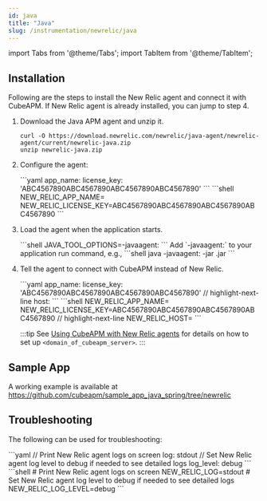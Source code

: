 ```yaml
---
id: java
title: "Java"
slug: /instrumentation/newrelic/java
---
```


import Tabs from '@theme/Tabs';
import TabItem from '@theme/TabItem';

## Installation

Following are the steps to install the New Relic agent and connect it with CubeAPM. If New Relic agent is already installed, you can jump to step 4.

1. Download the Java APM agent and unzip it.

   ```shell
   curl -O https://download.newrelic.com/newrelic/java-agent/newrelic-agent/current/newrelic-java.zip
   unzip newrelic-java.zip
   ```

1. Configure the agent:

   <Tabs>
      <TabItem value="file" label="newrelic.yml">
         ```yaml
         app_name: <app_name>
         license_key: 'ABC4567890ABC4567890ABC4567890ABC4567890'
         ```
      </TabItem>
      <TabItem value="env" label="Environment Variables">
         ```shell
         NEW_RELIC_APP_NAME=<app_name>
         NEW_RELIC_LICENSE_KEY=ABC4567890ABC4567890ABC4567890ABC4567890
         ```
      </TabItem>
   </Tabs>

1. Load the agent when the application starts.

   <Tabs>
      <TabItem value="env" label="Environment Variables">
         ```shell
         JAVA_TOOL_OPTIONS=-javaagent:</path/newrelic-agent.jar>
         ```
      </TabItem>
      <TabItem value="cmd" label="Startup Command">
         Add `-javaagent:</path/newrelic-agent.jar>` to your application run command, e.g.,
         ```shell
         java -javaagent:</path/newrelic-agent.jar> -jar <myapp>.jar
         ```
      </TabItem>
   </Tabs>

1. Tell the agent to connect with CubeAPM instead of New Relic.

   <Tabs>
      <TabItem value="file" label="newrelic.yml">
         ```yaml
         app_name: <app_name>
         license_key: 'ABC4567890ABC4567890ABC4567890ABC4567890'
         // highlight-next-line
         host: <domain_of_cubeapm_server>
         ```
      </TabItem>
      <TabItem value="env" label="Environment Variables">
         ```shell
         NEW_RELIC_APP_NAME=<app_name>
         NEW_RELIC_LICENSE_KEY=ABC4567890ABC4567890ABC4567890ABC4567890
         // highlight-next-line
         NEW_RELIC_HOST=<domain_of_cubeapm_server>
         ```
      </TabItem>
   </Tabs>

   :::tip
   See [Using CubeAPM with New Relic agents](newrelic.md) for details on how to set up `<domain_of_cubeapm_server>`.
   :::

## Sample App

A working example is available at https://github.com/cubeapm/sample_app_java_spring/tree/newrelic

## Troubleshooting

The following can be used for troubleshooting:

<Tabs>
   <TabItem value="file" label="newrelic.yml">
      ```yaml
      // Print New Relic agent logs on screen
      log: stdout
      // Set New Relic agent log level to debug if needed to see detailed logs
      log_level: debug
      ```
   </TabItem>
   <TabItem value="env" label="Environment Variables">
      ```shell
      # Print New Relic agent logs on screen
      NEW_RELIC_LOG=stdout
      # Set New Relic agent log level to debug if needed to see detailed logs
      NEW_RELIC_LOG_LEVEL=debug
      ```
   </TabItem>
</Tabs>

